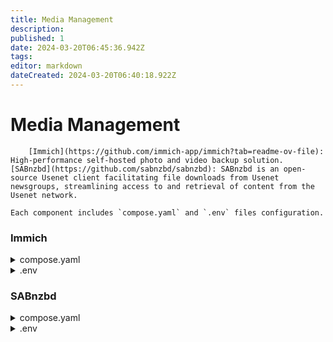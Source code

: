 ```yaml
---
title: Media Management
description: 
published: 1
date: 2024-03-20T06:45:36.942Z
tags: 
editor: markdown
dateCreated: 2024-03-20T06:40:18.922Z
---
```


# Media Management

		[Immich](https://github.com/immich-app/immich?tab=readme-ov-file): High-performance self-hosted photo and video backup solution. 
    [SABnzbd](https://github.com/sabnzbd/sabnzbd): SABnzbd is an open-source Usenet client facilitating file downloads from Usenet newsgroups, streamlining access to and retrieval of content from the Usenet network.  
      
    Each component includes `compose.yaml` and `.env` files configuration.

### Immich

<details id="bkmrk-compose.yaml-version"><summary>compose.yaml</summary>

```yaml
version: "3.8"

#
# WARNING: Make sure to use the docker-compose.yml of the current release:
#
# https://github.com/immich-app/immich/releases/latest/download/docker-compose.yml
#
# The compose file on main may not be compatible with the latest release.
#

name: immich

services:
  immich-server:
    container_name: immich_server
    image: ghcr.io/immich-app/immich-server:${IMMICH_VERSION:-release}
    command: [ "start.sh", "immich" ]
    volumes:
      - ${UPLOAD_LOCATION}:/usr/src/app/upload
      - /etc/localtime:/etc/localtime:ro
    env_file:
      - .env
    ports:
      - 2283:3001
    depends_on:
      - redis
      - database
    restart: always

  immich-microservices:
    container_name: immich_microservices
    image: ghcr.io/immich-app/immich-server:${IMMICH_VERSION:-release}
    # extends:
    #   file: hwaccel.yml
    #   service: hwaccel
    command: [ "start.sh", "microservices" ]
    volumes:
      - ${UPLOAD_LOCATION}:/usr/src/app/upload
      - /etc/localtime:/etc/localtime:ro
    env_file:
      - .env
    depends_on:
      - redis
      - database
    restart: always

  immich-machine-learning:
    container_name: immich_machine_learning
    image: ghcr.io/immich-app/immich-machine-learning:${IMMICH_VERSION:-release}
    volumes:
      - model-cache:/cache
    env_file:
      - .env
    restart: always

  redis:
    container_name: immich_redis
    image: redis:6.2-alpine@sha256:80cc8518800438c684a53ed829c621c94afd1087aaeb59b0d4343ed3e>
    restart: always

  database:
    container_name: immich_postgres
    image: tensorchord/pgvecto-rs:pg14-v0.1.11
    env_file:
      - .env
    environment:
      POSTGRES_PASSWORD: ${DB_PASSWORD}
      POSTGRES_USER: ${DB_USERNAME}
      POSTGRES_DB: ${DB_DATABASE_NAME}
    volumes:
      - pgdata:/var/lib/postgresql/data
    restart: always

volumes:
  pgdata:
  model-cache:
```

</details><details id="bkmrk-.env-%23-the-location-"><summary>.env</summary>

```
# The location where your uploaded files are stored
UPLOAD_LOCATION=op://Secrets-Management/Immich/IMMICH_UPLOAD_LOCATION

# Connection secrets for postgres and typesense. You should change these to random passwords
TYPESENSE_API_KEY=op://Secrets-Management/Immich/IMMICH_TYPESENSE_API
DB_PASSWORD=op://Secrets-Management/Immich/IMMICH_TYPESENSE_DB_PASS

# The values below this line do not need to be changed
###################################################################################
DB_HOSTNAME=op://Secrets-Management/Immich/IMMICH_DB_HOSTNAME
DB_USERNAME=op://Secrets-Management/Immich/IMMICH_DB_USERNAME
DB_DATABASE_NAME=op://Secrets-Management/Immich/IMMICH_DB_NAME

REDIS_HOSTNAME=op://Secrets-Management/Immich/IMMICH_REDIS_HOSTNAME
```

</details>

### SABnzbd

<details id="bkmrk-compose.yaml-----ver"><summary>compose.yaml</summary>

```yaml
---
version: "2.1"
services:
  sabnzbd:
    image: ${SAB_IMAGE}
    logging:
      driver: ${SAB_DRIVER}
      options:
        gelf-address: ${SAB_GELF_ADDRESS}
    container_name: sabnzbd
    environment:
      - PUID=${SAB_PUID}
      - PGID=${SAB_PGID}
      - TZ=${SAB_TZ}
    volumes:
      - ${SAB_VOL_CONFIG}:/config
      - ${SAB_VOL_INCOMPLETE}:/incomplete-downloads
      - ${SAB_SHARED}
    ports:
      - 9090:8080
    restart: unless-stopped
```

</details><details id="bkmrk-.env-sab_image%3Dop%3A%2F%2F"><summary>.env</summary>

```
SAB_IMAGE=op://Secrets-Management/sabnzbd/SAB_IMAGE
SAB_SHARED=op://Secrets-Management/NAS/Volume_Mappings/SAB_SHARED

SAB_DRIVER=op://Secrets-Management/sabnzbd/SAB_DRIVER
SAB_GELF_ADDRESS=op://Secrets-Management/sabnzbd/SAB_GELF_ADDRESS

SAB_PUID=op://Secrets-Management/sabnzbd/SAB_PUID
SAB_PGID=op://Secrets-Management/sabnzbd/SAB_PGID
SAB_TZ=op://Secrets-Management/sabnzbd/SAB_TZ

SAB_VOL_CONFIG=op://Secrets-Management/sabnzbd/SAB_VOL_CONFIG
SAB_VOL_INCOMPLETE=op://Secrets-Management/sabnzbd/SAB_VOL_INCOMPLETE
```

</details>